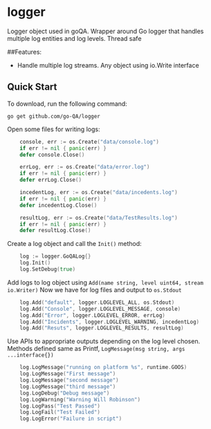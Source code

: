 # logger
Logger object used in goQA. Wrapper around Go logger that handles multiple log entities and log levels. Thread safe

##Features:
- Handle multiple log streams. Any object using io.Write interface
 
## Quick Start

To download, run the following command:

~~~
go get github.com/go-QA/logger
~~~


Open some files for writing logs:
```go
	console, err := os.Create("data/console.log")
	if err != nil { panic(err) }
	defer console.Close()

	errLog, err := os.Create("data/error.log")
	if err != nil { panic(err) }
	defer errLog.Close()

	incedentLog, err := os.Create("data/incedents.log")
	if err != nil { panic(err) }
	defer incedentLog.Close()

	resultLog, err := os.Create("data/TestResults.log")
	if err != nil { panic(err) }
	defer resultLog.Close()
```

Create a log object and call the `Init()` method:

```go
	log := logger.GoQALog{}
	log.Init()
	log.SetDebug(true)
```

  Add logs to log object using `Add(name string, level uint64, stream io.Writer)` Now we have for log files and output to `os.Stdout`
```go
	log.Add("default", logger.LOGLEVEL_ALL, os.Stdout)
	log.Add("Console", logger.LOGLEVEL_MESSAGE, console)
	log.Add("Error", logger.LOGLEVEL_ERROR, errLog)
	log.Add("Incidents", logger.LOGLEVEL_WARNING, incedentLog)
	log.Add("Resuts", logger.LOGLEVEL_RESULTS, resultLog)
```

  Use APIs to appropriate outputs depending on the log level chosen. Methods defined same as Printf, `LogMessage(msg string, args ...interface{})`

```go
	log.LogMessage("running on platform %s", runtime.GOOS)
	log.LogMessage("First message")
	log.LogMessage("second message")
	log.LogMessage("third message")
	log.LogDebug("Debug message")
	log.LogWarning("Warning Will Robinson")
	log.LogPass("Test Passed")
	log.LogFail("Test Failed")
	log.LogError("Failure in script")
```




